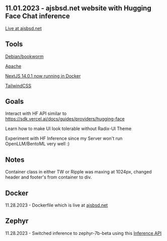 ## 11.01.2023 - ajsbsd.net website with Hugging Face Chat inference

<a href="https://ajsbsd.net">Live at ajsbsd.net</a>

## Tools

<a href="https://debian.org">Debian/bookworm</a>

<a href="https://httpd.apache.org">Apache</a>

<a href="https://nextjs.org">NextJS 14.0.1 now running in Docker</a>

<a href="https://tailwindcss.com/docs/customizing-colors">TailwindCSS</a>

## Goals

Interact with HF API similar to https://sdk.vercel.ai/docs/guides/providers/hugging-face

Learn how to make UI look tolerable without Radix-UI Theme

Experiment with HF Inference since my Server won't run OpenLLM/BentoML very well :)

## Notes

Container class in either TW or Ripple was maxing at 1024px, changed header and footer's from container to div.

## Docker

11.28.2023 - Dockerfile which is live at <a href="https://ajsbsd.net">ajsbsd.net</a>

## Zephyr

11.28.2023 - Switched inference to zephyr-7b-beta using this <a href="https://api-inference.huggingface.co/models/HuggingFaceH4/zephyr-7b-beta">Inference API</a>
